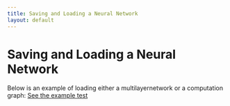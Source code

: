 ```yaml
---
title: Saving and Loading a Neural Network
layout: default
---
```


# Saving and Loading a Neural Network
Below is an example of loading either a multilayernetwork or a computation graph:
[See the example test](https://github.com/deeplearning4j/deeplearning4j/blob/master/deeplearning4j-core/src/test/java/org/deeplearning4j/util/ModelSerializerTest.java)
